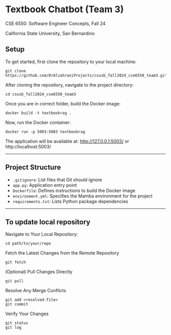 # Textbook Chatbot (Team 3)

CSE 6550: Software Engineer Concepts, Fall 24

California State University, San Bernardino

## Setup
To get started, first clone the repository to your local machine:
```
git clone https://github.com/DrAlzahraniProjects/csusb_fall2024_cse6550_team3.git
```

After cloning the repository, navigate to the project directory:
```
cd csusb_fall2024_cse6550_team3
```

Once you are in correct folder, build the Docker image:
```
docker build -t textbookrag .
```

Now, run the Docker container:
```
docker run -p 5003:5003 textbookrag
```
The application will be available at: http://127.0.0.1:5003/ or http://localhost:5003/

---
## Project Structure

- `.gitignore`: List files that Git should ignore
- `app.py`: Application entry point
- `Dockerfile`: Defines instructions to build the Docker image
- `environment.yml`: Specifies the Mamba environment for the project
- `requirements.txt`: Lists Python package dependencies

---
## To update local repository

Navigate to Your Local Repository:

```
cd path/to/your/repo
```
Fetch the Latest Changes from the Remote Repository
```
git fetch
```
(Optional) Pull Changes Directly
```
git pull
```
Resolve Any Merge Conflicts
```
git add <resolved-file>
git commit
```
Verify Your Changes
```
git status
git log
```

